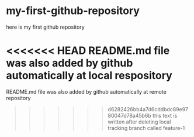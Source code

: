 # my-first-github-repository
here is my first github repository

<<<<<<< HEAD
README.md file was also added by github automatically at local respository
=======
README.md file was also added by github automatically at remote repository
>>>>>>> d6282426bb4a7d6cddbdc89e9780047d78a45b6b
this text is written after deleting local tracking branch called feature-1


